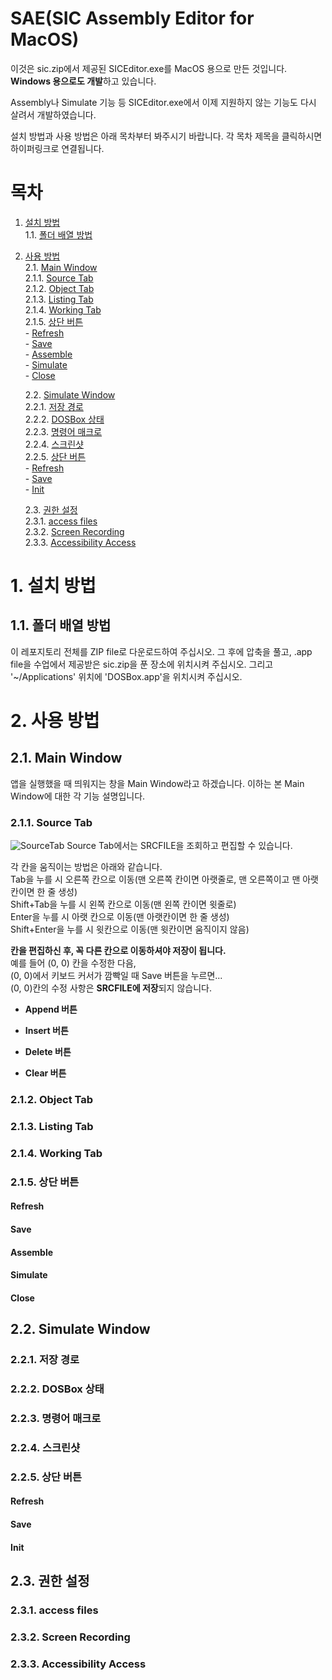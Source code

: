 # SAE(SIC Assembly Editor for MacOS)
이것은 sic.zip에서 제공된 SICEditor.exe를 MacOS 용으로 만든 것입니다.
**Windows 용으로도 개발**하고 있습니다.

Assembly나 Simulate 기능 등 SICEditor.exe에서 이제 지원하지 않는 기능도
다시 살려서 개발하였습니다.

설치 방법과 사용 방법은 아래 목차부터 봐주시기 바랍니다.
각 목차 제목을 클릭하시면 하이퍼링크로 연결됩니다.

# 목차
1. [설치 방법](#1-설치-방법)  
   1.1. [폴더 배열 방법](#11-폴더-배열-방법)  

2. [사용 방법](#2-사용-방법)  
   2.1. [Main Window](#21-Main-Window)  
      2.1.1. [Source Tab](#211-Source-Tab)  
      2.1.2. [Object Tab](#212-Object-Tab)  
      2.1.3. [Listing Tab](#213-Listing-Tab)  
      2.1.4. [Working Tab](#214-Working-Tab)  
      2.1.5. [상단 버튼](#215-상단-버튼)  
         - [Refresh](#Refresh)  
         - [Save](#Save)  
         - [Assemble](#Assemble)  
         - [Simulate](#Simulate)  
         - [Close](#Close)  

   2.2. [Simulate Window](#22-Simulate-Window)  
      2.2.1. [저장 경로](#221-저장-경로)  
      2.2.2. [DOSBox 상태](#222-DOSBox-상태)  
      2.2.3. [명령어 매크로](#223-명령어-매크로)  
      2.2.4. [스크린샷](#224-스크린샷)  
      2.2.5. [상단 버튼](#225-상단-버튼)  
         - [Refresh](#Refresh)  
         - [Save](#Save)  
         - [Init](#Init)  

   2.3. [권한 설정](#23-권한-설정)  
      2.3.1. [access files](#231-access-files)  
      2.3.2. [Screen Recording](#232-Screen-Recording)  
      2.3.3. [Accessibility Access](#233-Accessibility-Access)

# 1. 설치 방법

## 1.1. 폴더 배열 방법
이 레포지토리 전체를 ZIP file로 다운로드하여 주십시오.
그 후에 압축을 풀고, .app file을 수업에서 제공받은 sic.zip을 푼 장소에 위치시켜 주십시오.
그리고 '~/Applications' 위치에 'DOSBox.app'을 위치시켜 주십시오.

# 2. 사용 방법

## 2.1. Main Window
앱을 실행했을 때 띄워지는 창을 Main Window라고 하겠습니다.
이하는 본 Main Window에 대한 각 기능 설명입니다.

### 2.1.1. Source Tab
![SourceTab](https://github.com/user-attachments/assets/011d714b-9326-4608-8e83-e5a2c895dc56)
Source Tab에서는 SRCFILE을 조회하고 편집할 수 있습니다.

각 칸을 움직이는 방법은 아래와 같습니다.  
Tab을 누를 시 오른쪽 칸으로 이동(맨 오른쪽 칸이면 아랫줄로, 맨 오른쪽이고 맨 아랫칸이면 한 줄 생성)  
Shift+Tab을 누를 시 왼쪽 칸으로 이동(맨 왼쪽 칸이면 윗줄로)  
Enter을 누를 시 아랫 칸으로 이동(맨 아랫칸이면 한 줄 생성)  
Shift+Enter을 누를 시 윗칸으로 이동(맨 윗칸이면 움직이지 않음)  

**칸을 편집하신 후, 꼭 다른 칸으로 이동하셔야 저장이 됩니다.**  
예를 들어 (0, 0) 칸을 수정한 다음,  
(0, 0)에서 키보드 커서가 깜빡일 때 Save 버튼을 누르면...  
(0, 0)칸의 수정 사항은 **SRCFILE에 저장**되지 않습니다.

- **Append 버튼**

- **Insert 버튼**

- **Delete 버튼**

- **Clear 버튼**

### 2.1.2. Object Tab

### 2.1.3. Listing Tab

### 2.1.4. Working Tab

### 2.1.5. 상단 버튼

#### Refresh

#### Save

#### Assemble

#### Simulate

#### Close

## 2.2. Simulate Window

### 2.2.1. 저장 경로

### 2.2.2. DOSBox 상태

### 2.2.3. 명령어 매크로

### 2.2.4. 스크린샷

### 2.2.5. 상단 버튼

#### Refresh

#### Save

#### Init

## 2.3. 권한 설정

### 2.3.1. access files

### 2.3.2. Screen Recording

### 2.3.3. Accessibility Access
